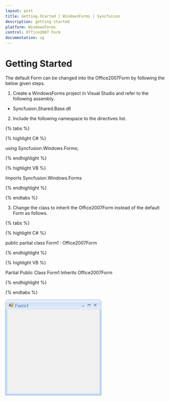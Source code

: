 ```yaml
---
layout: post
title: Getting-Started | WindowsForms | Syncfusion
description: getting started
platform: WindowsForms
control: Office2007 Form
documentation: ug
---
```


# Getting Started

The default Form can be changed into the Office2007Form by following the below given steps.

1)	Create a WindowsForms project in Visual Studio and refer to the following assembly.

   * Syncfusion.Shared.Base.dll
   
2)  Include the following namespace to the directives list.

{% tabs %}

{% highlight C# %}

using Syncfusion.Windows.Forms;

{% endhighlight %}


{% highlight VB %}

Imports Syncfusion.Windows.Forms
 
{% endhighlight %}

{% endtabs %}
   
3)	Change the class to inherit the Office2007Form instead of the default Form as follows.


{% tabs %}

{% highlight C# %}

public partial class Form1 : Office2007Form 

{% endhighlight %}


{% highlight VB %}

Partial Public Class Form1 Inherits Office2007Form
 
{% endhighlight %}

{% endtabs %}
  
   
![](Creating-Office2007Form_images/Creating-Office2007Form_img1.png)
